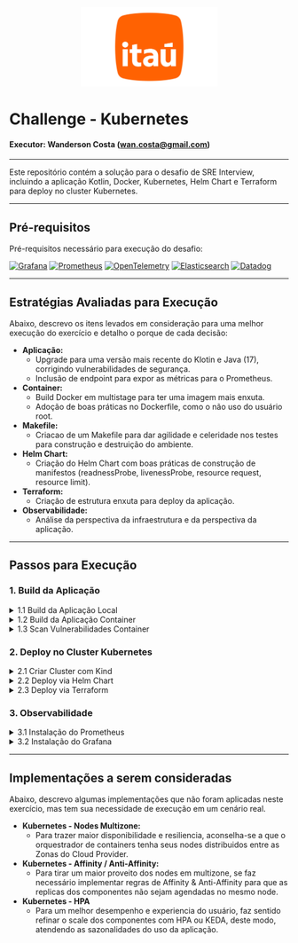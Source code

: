 <p align="center">
<img src="./img/itau.png" style="width:247px;height:143px;" />
</p>

# Challenge - Kubernetes
#### Executor: Wanderson Costa (wan.costa@gmail.com)
---

Este repositório contém a solução para o desafio de SRE Interview, incluindo a aplicação Kotlin, Docker, Kubernetes, Helm Chart e Terraform para deploy no cluster Kubernetes.

---

## **Pré-requisitos**

Pré-requisitos necessário para execução do desafio:

[![Grafana](https://img.shields.io/badge/Grafana-D2691E?style=for-the-badge&logo=Grafana&logoColor=white)](https://grafana.com/)
[![Prometheus](https://img.shields.io/badge/Prometheus-CD853F?style=for-the-badge&logo=Prometheus&logoColor=white)](https://prometheus.io/)
[![OpenTelemetry](https://img.shields.io/badge/OpenTelemetry-1E90FF?style=for-the-badge&logo=OpenTelemetry&logoColor=white)](https://opentelemetry.io/)
[![Elasticsearch](https://img.shields.io/badge/Elasticsearch-A9A9A9?style=for-the-badge&logo=Elasticsearch&logoColor=white)](https://www.elastic.co/)
[![Datadog](https://img.shields.io/badge/Datadog-A020F0?style=for-the-badge&logo=Datadog&logoColor=white)](https://www.datadoghq.com/)

---

## **Estratégias Avaliadas para Execução**

Abaixo, descrevo os itens levados em consideração para uma melhor execução do exercício e detalho o porque de cada decisão:

* **Aplicação:**
    * Upgrade para uma versão mais recente do Klotin e Java (17), corrigindo vulnerabilidades de segurança.
    * Inclusão de endpoint para expor as métricas para o Prometheus.
* **Container:**
    * Build Docker em multistage para ter uma imagem  mais enxuta.
    * Adoção de boas práticas no Dockerfile, como o não uso do usuário root. 
* **Makefile:**
    * Criacao de um Makefile para dar agilidade e celeridade nos testes para construção e destruição do ambiente.
* **Helm Chart:**
    * Criação do Helm Chart com boas práticas de construção de manifestos (readnessProbe, livenessProbe, resource request, resource limit).
* **Terraform:**
    * Criação de estrutura enxuta para deploy da aplicação.
* **Observabilidade:**
    * Análise da perspectiva da infraestrutura e da perspectiva da aplicação.

--- 

## **Passos para Execução**

### **1. Build da Aplicação**
<details>
<summary>1.1 Build da Aplicação Local</summary>

1. Compile a aplicação Kotlin utilizando o Gradle, localmente:
   ```bash
   make build
   ```

2. Resultado:
![Build App](img/make_build.jpg)
</details>

<details>
<summary>1.2 Build da Aplicação Container</summary>

1. Compile a aplicação Kotlin utilizando o Gradle com Docker em multistage:
   ```bash
   make docker-build
   ```

2. Resultado:
![Build Docker App](img/make_docker_build.jpg)
</details>

<details>
<summary>1.3 Scan Vulnerabilidades Container</summary>

1. Scan da Imagem usando trivy:
   ```bash
   make docker-scan
   ```

2. Resultado:
![Scan Container](img/make_docker_scan.jpg)
</details>

### **2. Deploy no Cluster Kubernetes**
<details>
<summary>2.1 Criar Cluster com Kind</summary>

1. Crie o cluster Kubernetes Local:
    ```bash
    make kind-create-cluster
    ```
2. Carregue a imagem Docker no Cluster Kind:
    ```bash
    make kind-load-image
    ```
</details>

<details>
<summary>2.2 Deploy via Helm Chart</summary>

1. Instale o Helm Chart no Cluster:
    ```bash
    make helm-install
    ```
2. Validar a criação dos recursos:
    ```bash
    kubectl get all
    ```
3. Exposição dos recursos localmente:
    ```bash
    make kind-export-app
    ```   
4. Acessar e validar a aplicação via browser:
    ```bash
    http://localhost:8080/
    ```
5. Desinstalar o Helm Chart do Cluster:
    ```bash
    make helm-uninstall
    ```
</details>

<details>
<summary>2.3 Deploy via Terraform</summary>

1. Instale o Helm Chart no Cluster via Terraform:
    ```bash
    make terraform-apply
    ```
    ![Terraform Apply](img/make_terraform_apply.jpg)
2. Validar a criação dos recursos:
    ```bash
    kubectl get all
    ```
    ![kubectl get all](img/make_get_all.jpg)
    
3. Exposição dos recursos localmente:
    ```bash
    make kind-export-app
    ```
    
4. Acessar e validar a aplicação via browser:
    ```bash
    http://localhost:8080/
    ```
    ![kubectl get all](img/make_expose_app.jpg)
    
5. Desinstalar o Helm Chart no Cluster via Terraform:
    ```bash
    make terraform-destroy
    ```
</details>

### **3. Observabilidade**
<details>
<summary>3.1 Instalação do Prometheus</summary>

1. Instalação do Prometheus:
    ```bash
    make prometheus-install
    ```
2. Exposição do Prometheus:
    ```bash
    make prometheus-access
    ```
3. Acesso via browser:
![Prometheus](img/prometheus.jpg)
</details>

<details>
<summary>3.2 Instalação do Grafana</summary>

1. Instalação do Grafana:
    ```bash
    make grafana-install
    ```
2. Exposição do Grafana:
    ```bash
    make grafana-access
    ```
3. Acesso via browser:
![Grafana](img/grafana.jpg)
</details>

---

## **Implementações a serem consideradas**

Abaixo, descrevo algumas implementações que não foram aplicadas neste exercício, mas tem sua necessidade de execução em um cenário real.

* **Kubernetes - Nodes Multizone:**
    * Para trazer maior disponibilidade e resiliencia, aconselha-se a que o orquestrador de containers tenha seus nodes distribuidos entre as Zonas do Cloud Provider.
* **Kubernetes - Affinity / Anti-Affinity:**
    * Para tirar um maior proveito dos nodes em multizone, se faz necessário implementar regras de Affinity & Anti-Affinity para que as replicas dos componentes não sejam agendadas no mesmo node.
* **Kubernetes - HPA**
    * Para um melhor desempenho e experiencia do usuário, faz sentido refinar o scale dos componentes com HPA ou KEDA, deste modo, atendendo as sazonalidades do uso da aplicação.
